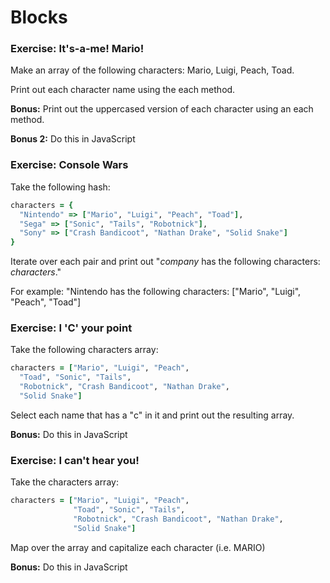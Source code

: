 # Blocks
### Exercise: It's-a-me! Mario!
Make an array of the following characters: Mario, Luigi, Peach, Toad.

Print out each character name using the each method.

**Bonus:** Print out the uppercased version of each character using an each method.

**Bonus 2:** Do this in JavaScript

### Exercise: Console Wars
Take the following hash:
```rb
characters = {
  "Nintendo" => ["Mario", "Luigi", "Peach", "Toad"],
  "Sega" => ["Sonic", "Tails", "Robotnick"],
  "Sony" => ["Crash Bandicoot", "Nathan Drake", "Solid Snake"]
}
```

Iterate over each pair and print out "*company* has the following characters: *characters*."

For example: "Nintendo has the following characters: ["Mario", "Luigi", "Peach", "Toad"]

### Exercise: I 'C' your point
Take the following characters array:
```rb
characters = ["Mario", "Luigi", "Peach",
  "Toad", "Sonic", "Tails",
  "Robotnick", "Crash Bandicoot", "Nathan Drake",
  "Solid Snake"]
  ```

  Select each name that has a "c" in it and print out the resulting array.

  **Bonus:** Do this in JavaScript

### Exercise: I can't hear you!
Take the characters array:
```rb
characters = ["Mario", "Luigi", "Peach",
              "Toad", "Sonic", "Tails",
              "Robotnick", "Crash Bandicoot", "Nathan Drake",
              "Solid Snake"]
```
Map over the array and capitalize each character (i.e. MARIO)

**Bonus:** Do this in JavaScript
